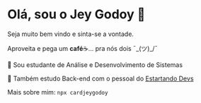 # Olá, sou o Jey Godoy 👋

Seja muito bem vindo e sinta-se a vontade.

Aproveita e pega um **café**☕... pra nós dois ¯\_(ツ)_/¯

🔭 Sou estudante de Análise e Desenvolvimento de Sistemas

🌱 Também estudo Back-end com o pessoal do [Estartando Devs](https://github.com/estartandodevs-course/)

Mais sobre mim: `npx cardjeygodoy`
